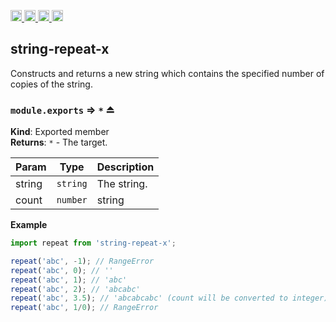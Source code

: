 <a href="https://travis-ci.org/Xotic750/string-repeat-x"
   title="Travis status">
<img
   src="https://travis-ci.org/Xotic750/string-repeat-x.svg?branch=master"
   alt="Travis status" height="18"/>
</a>
<a href="https://david-dm.org/Xotic750/string-repeat-x"
   title="Dependency status">
<img src="https://david-dm.org/Xotic750/string-repeat-x.svg"
   alt="Dependency status" height="18"/>
</a>
<a href="https://david-dm.org/Xotic750/string-repeat-x#info=devDependencies"
   title="devDependency status">
<img src="https://david-dm.org/Xotic750/string-repeat-x/dev-status.svg"
   alt="devDependency status" height="18"/>
</a>
<a href="https://badge.fury.io/js/string-repeat-x" title="npm version">
<img src="https://badge.fury.io/js/string-repeat-x.svg"
   alt="npm version" height="18"/>
</a>
<a name="module_string-repeat-x"></a>

## string-repeat-x

Constructs and returns a new string which contains the specified number of copies of the string.

<a name="exp_module_string-repeat-x--module.exports"></a>

### `module.exports` ⇒ <code>\*</code> ⏏

**Kind**: Exported member  
**Returns**: <code>\*</code> - The target.  

| Param    | Type                       | Description |
| -------- | -------------------------- | ----------- |
| string   | <code>string</code>        | The string. |
| count    | <code>number|string</code> | The count.  |

**Example**

```js
import repeat from 'string-repeat-x';

repeat('abc', -1); // RangeError
repeat('abc', 0); // ''
repeat('abc', 1); // 'abc'
repeat('abc', 2); // 'abcabc'
repeat('abc', 3.5); // 'abcabcabc' (count will be converted to integer)
repeat('abc', 1/0); // RangeError
```
